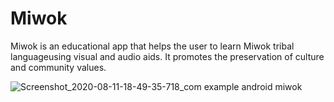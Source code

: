 # Miwok
Miwok is an educational app that helps the user to learn Miwok tribal languageusing visual and audio aids. It promotes the preservation of culture and community values.


![Screenshot_2020-08-11-18-49-35-718_com example android miwok](https://user-images.githubusercontent.com/65164844/89905397-c23ed180-dc07-11ea-82c6-10c16d939ba2.jpg)

